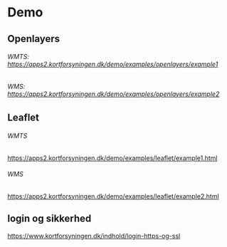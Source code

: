 # Demo

## Openlayers

###### WMTS: https://apps2.kortforsyningen.dk/demo/examples/openlayers/example1


###### WMS: https://apps2.kortforsyningen.dk/demo/examples/openlayers/example2



## Leaflet

###### WMTS
https://apps2.kortforsyningen.dk/demo/examples/leaflet/example1.html


###### WMS
https://apps2.kortforsyningen.dk/demo/examples/leaflet/example2.html



## login og sikkerhed
https://www.kortforsyningen.dk/indhold/login-https-og-ssl
